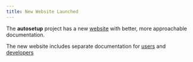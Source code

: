 ```yaml
---
title: New Website Launched
---
```


The **autosetup** project has a new [website](http://msteveb.github.com/autosetup/)
with better, more approachable documentation.

The new website includes separate documentation for [users](/user/) and [developers](/developer/)
